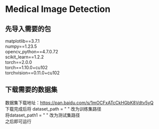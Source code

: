 # Medical Image Detection
## 先导入需要的包<br>
matplotlib==3.7.1<br>
numpy==1.23.5<br>
opencv_python==4.7.0.72<br>
scikit_learn==1.2.2<br>
torch==2.0.0<br>
torch==1.10.0+cu102<br>
torchvision==0.11.0+cu102<br>
## 下载需要的数据集
数据集下载地址：https://pan.baidu.com/s/1mOCFxATcCkHGbK8Vdtv5yQ<br>
下载完成后将 dataset_path = " "  改为训练集路径<br>
将dataset_path1 = " "  改为测试集路径<br>
之后即可运行
